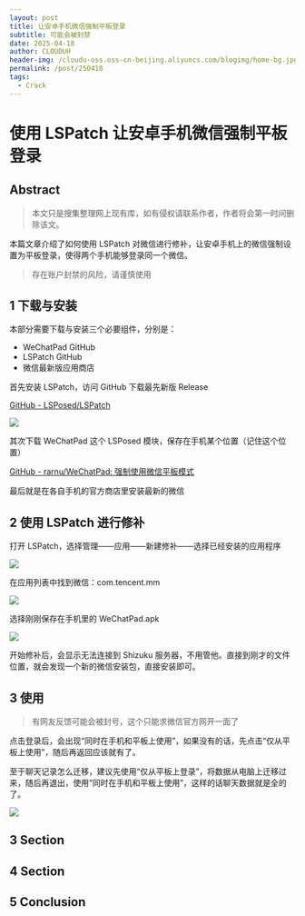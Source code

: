 ```yaml
---
layout: post
title: 让安卓手机微信强制平板登录
subtitle: 可能会被封禁
date: 2025-04-18
author: CLOUDUH
header-img: /cloudu-oss.oss-cn-beijing.aliyuncs.com/blogimg/home-bg.jpg
permalink: /post/250418
tags:
  - Crack
---
```


# 使用 LSPatch 让安卓手机微信强制平板登录

## Abstract

> 本文只是搜集整理网上现有库，如有侵权请联系作者，作者将会第一时间删除该文。

本篇文章介绍了如何使用 LSPatch 对微信进行修补，让安卓手机上的微信强制设置为平板登录，使得两个手机能够登录同一个微信。

> 存在账户封禁的风险，请谨慎使用

## 1 下载与安装

本部分需要下载与安装三个必要组件，分别是：

- WeChatPad GitHub
- LSPatch GitHub
- 微信最新版应用商店

首先安装 LSPatch，访问 GitHub 下载最先新版 Release

[GitHub - LSPosed/LSPatch](https://github.com/LSPosed/LSPatch)

![](../attachment/Pasted%20image%2020250418133502.png)

其次下载 WeChatPad 这个 LSPosed 模块，保存在手机某个位置（记住这个位置）

[GitHub - rarnu/WeChatPad: 强制使用微信平板模式](https://github.com/rarnu/WeChatPad)

最后就是在各自手机的官方商店里安装最新的微信

## 2 使用 LSPatch 进行修补

打开 LSPatch，选择管理——应用——新建修补——选择已经安装的应用程序

![](../attachment/Pasted%20image%2020250418133931.png)

在应用列表中找到微信：com.tencent.mm

![](../attachment/Pasted%20image%2020250418134141.png)

选择刚刚保存在手机里的 WeChatPad.apk

![](../attachment/Pasted%20image%2020250418134308.png)

开始修补后，会显示无法连接到 Shizuku 服务器，不用管他。直接到刚才的文件位置，就会发现一个新的微信安装包，直接安装即可。
## 3 使用

> 有网友反馈可能会被封号，这个只能求微信官方网开一面了

点击登录后，会出现“同时在手机和平板上使用”，如果没有的话，先点击“仅从平板上使用”，随后再返回应该就有了。

至于聊天记录怎么迁移，建议先使用“仅从平板上登录”，将数据从电脑上迁移过来，随后再退出，使用“同时在手机和平板上使用”，这样的话聊天数据就是全的了。

![](../attachment/Pasted%20image%2020250418134703.png)
## 3 Section

## 4 Section

## 5 Conclusion